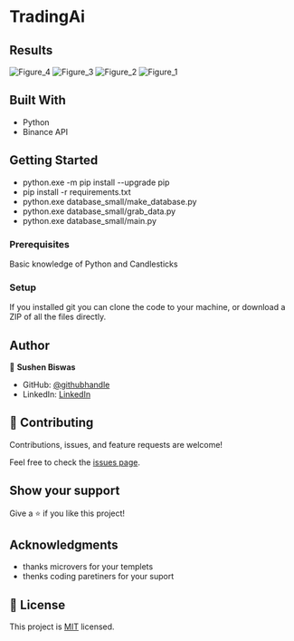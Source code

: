 # TradingAi

## Results

![Figure_4](https://github.com/sushen/TradingAi/assets/4492335/35009ebb-d790-4867-b003-ff4fbc70c1d0)
![Figure_3](https://github.com/sushen/TradingAi/assets/4492335/69ffadcb-d323-4db9-b277-936389cfb00d)
![Figure_2](https://github.com/sushen/TradingAi/assets/4492335/a53340f9-33b4-4718-b4de-b471f7d00574)
![Figure_1](https://github.com/sushen/TradingAi/assets/4492335/84d377c6-3242-4a86-9151-c56132d3b5da)


## Built With

- Python
- Binance API

## Getting Started
- python.exe -m pip install --upgrade pip
- pip install -r requirements.txt
- python.exe database_small/make_database.py
- python.exe database_small/grab_data.py
- python.exe database_small/main.py

### Prerequisites
Basic knowledge of Python and Candlesticks


### Setup
If you installed git you can clone the code to your machine, or download a ZIP of all the files directly.

## Author

👤 **Sushen Biswas**

- GitHub: [@githubhandle](https://github.com/sushen)
- LinkedIn: [LinkedIn](https://www.linkedin.com/in/sushen-biswas-67672572/)


## 🤝 Contributing

Contributions, issues, and feature requests are welcome!

Feel free to check the [issues page](../../issues/).

## Show your support

Give a ⭐️ if you like this project!

## Acknowledgments

- thanks microvers for your templets
- thenks coding paretiners for your suport


## 📝 License

This project is [MIT](./LICENSE) licensed.
